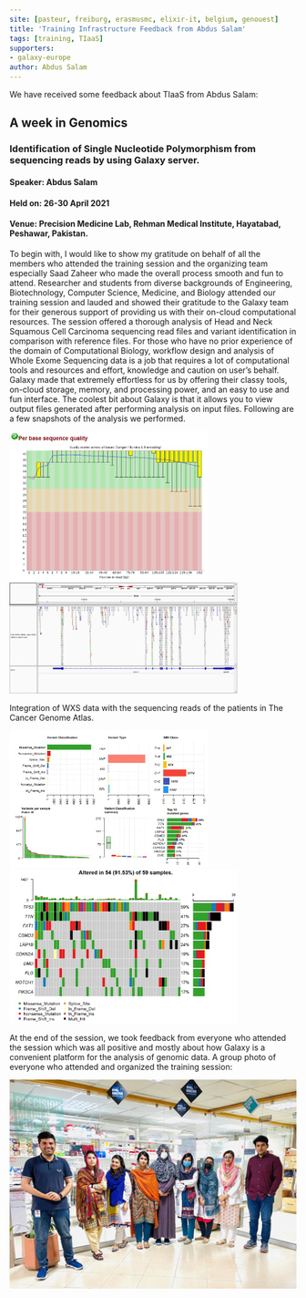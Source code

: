 ```yaml
---
site: [pasteur, freiburg, erasmusmc, elixir-it, belgium, genouest]
title: 'Training Infrastructure Feedback from Abdus Salam'
tags: [training, TIaaS]
supporters:
- galaxy-europe
author: Abdus Salam
---
```


We have received some feedback about TIaaS from Abdus Salam:

## A week in Genomics

### Identification of Single Nucleotide Polymorphism from sequencing reads by using Galaxy server.  

#### Speaker: Abdus Salam

#### Held on: 26-30 April 2021

#### Venue: Precision Medicine Lab, Rehman Medical Institute, Hayatabad, Peshawar, Pakistan. 

To begin with, I would like to show my gratitude on behalf of all the members who attended the training session and the organizing team especially Saad Zaheer who made the overall process smooth and fun to attend. Researcher and students from diverse backgrounds of Engineering, Biotechnology, Computer Science, Medicine, and Biology attended our training session and lauded and showed their gratitude to the Galaxy team for their generous support of providing us with their on-cloud computational resources. The session offered a thorough analysis of Head and Neck Squamous Cell Carcinoma sequencing read files and variant identification in comparison with reference files. For those who have no prior experience of the domain of Computational Biology, workflow design and analysis of Whole Exome Sequencing data is a job that requires a lot of computational tools and resources and effort, knowledge and caution on user’s behalf. Galaxy made that extremely effortless for us by offering their classy tools, on-cloud storage, memory, and processing power, and an easy to use and fun interface. The coolest bit about Galaxy is that it allows you to view output files generated after performing analysis on input files. Following are a few snapshots of the analysis we performed. 

<img src="/assets/media/tiaas_abdus/1_tiaas_abdus.png" alt="1_tiaas" width="350"/><img src="/assets/media/tiaas_abdus/2_tiaas_abdus.png" alt="2_tiaas" width="400"/>

Integration of WXS data with the sequencing reads of the patients in The Cancer Genome Atlas.

<img src="/assets/media/tiaas_abdus/3_tiaas_abdus.png" alt="3_tiaas" width="350"/><img src="/assets/media/tiaas_abdus/4_tiaas_abdus.png" alt="4_tiaas" width="400"/>

At the end of the session, we took feedback from everyone who attended the session which was all positive and mostly about how Galaxy is a convenient platform for the analysis of genomic data.
A group photo of everyone who attended and organized the training session:

![5_tiaas](/assets/media/tiaas_abdus/5_tiaas_abdus.jpg)